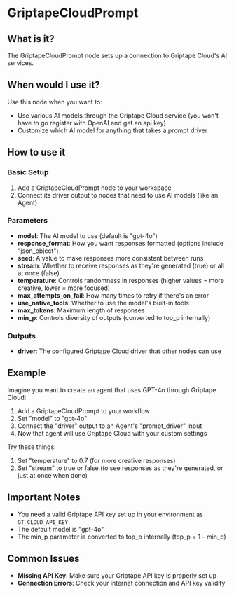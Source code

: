 # GriptapeCloudPrompt

## What is it?

The GriptapeCloudPrompt node sets up a connection to Griptape Cloud's AI services.

## When would I use it?

Use this node when you want to:

- Use various AI models through the Griptape Cloud service (you won't have to go register with OpenAI and get an api key)
- Customize which AI model for anything that takes a prompt driver

## How to use it

### Basic Setup

1. Add a GriptapeCloudPrompt node to your workspace
1. Connect its driver output to nodes that need to use AI models (like an Agent)

### Parameters

- **model**: The AI model to use (default is "gpt-4o")
- **response_format**: How you want responses formatted (options include "json_object")
- **seed**: A value to make responses more consistent between runs
- **stream**: Whether to receive responses as they're generated (true) or all at once (false)
- **temperature**: Controls randomness in responses (higher values = more creative, lower = more focused)
- **max_attempts_on_fail**: How many times to retry if there's an error
- **use_native_tools**: Whether to use the model's built-in tools
- **max_tokens**: Maximum length of responses
- **min_p**: Controls diversity of outputs (converted to top_p internally)

### Outputs

- **driver**: The configured Griptape Cloud driver that other nodes can use

## Example

Imagine you want to create an agent that uses GPT-4o through Griptape Cloud:

1. Add a GriptapeCloudPrompt to your workflow
1. Set "model" to "gpt-4o"
1. Connect the "driver" output to an Agent's "prompt_driver" input
1. Now that agent will use Griptape Cloud with your custom settings

Try these things:

1. Set "temperature" to 0.7 (for more creative responses)
1. Set "stream" to true or false (to see responses as they're generated, or just at once when done)


## Important Notes

- You need a valid Griptape API key set up in your environment as `GT_CLOUD_API_KEY`
- The default model is "gpt-4o"
- The min_p parameter is converted to top_p internally (top_p = 1 - min_p)

## Common Issues

- **Missing API Key**: Make sure your Griptape API key is properly set up
- **Connection Errors**: Check your internet connection and API key validity